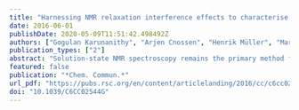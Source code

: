 ```yaml
---
title: "Harnessing NMR relaxation interference effects to characterise supramolecular assemblies"
date: 2016-06-01
publishDate: 2020-05-09T11:51:42.498492Z
authors: ["Gogulan Karunanithy", "Arjen Cnossen", "Henrik Müller", "Martin D. Peeks", "Nicholas H. Rees", "Timothy D. W. Claridge", "Harry L. Anderson", "Andrew J. Baldwin"]
publication_types: ["2"]
abstract: "Solution-state NMR spectroscopy remains the primary method for characterising synthetic supramolecular assemblies. Yet, in their NMR spectra, relaxation interference effects can significantly alter peak intensities hindering interpretation. Here, we present a simple experiment for synthetic chemists to analyse this effect, allowing interpretation of these distorted spectra and validation of spectral assignments. We apply this experiment to synthetic porphyrin oligomers with molecular weights approaching those of protein domains (10 kDa). Our experiment provides a simple means to gain additional structural and dynamical information that will become increasingly useful as chemists create larger molecular architectures."
featured: false
publication: "*Chem. Commun.*"
url_pdf: "https://pubs.rsc.org/en/content/articlelanding/2016/cc/c6cc02544g"
doi: "10.1039/C6CC02544G"
---
```


